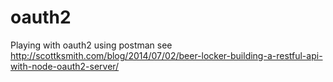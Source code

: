 # oauth2

Playing with oauth2 using postman see http://scottksmith.com/blog/2014/07/02/beer-locker-building-a-restful-api-with-node-oauth2-server/
